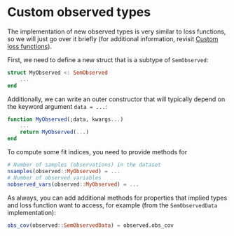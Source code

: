 # Custom observed types

The implementation of new observed types is very similar to loss functions, so we will just go over it briefly (for additional information, revisit [Custom loss functions](@ref)).

First, we need to define a new struct that is a subtype of `SemObserved`:

```julia
struct MyObserved <: SemObserved
    ...
end
```

Additionally, we can write an outer constructor that will typically depend on the keyword argument `data = ...`:

```julia
function MyObserved(;data, kwargs...)
    ...
    return MyObserved(...)
end
```

To compute some fit indices, you need to provide methods for

```julia
# Number of samples (observations) in the dataset
nsamples(observed::MyObserved) = ...
# Number of observed variables
nobserved_vars(observed::MyObserved) = ...
```

As always, you can add additional methods for properties that implied types and loss function want to access, for example (from the `SemObservedData` implementation):

```julia
obs_cov(observed::SemObservedData) = observed.obs_cov
```